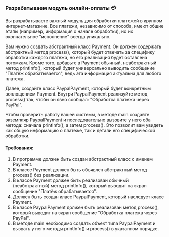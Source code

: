 
### Разрабатываем модуль онлайн-оплаты 💳

Вы разрабатываете важный модуль для обработки платежей в крупном интернет-магазине. Все платежи, независимо от способа, имеют общие этапы (например, информация о начале обработки), но их окончательное "исполнение" всегда уникально.

Вам нужно создать абстрактный класс Payment. Он должен содержать абстрактный метод process(), который будет отвечать за специфику обработки каждого платежа, но его реализация будет оставлена потомкам. Кроме того, добавьте в Payment обычный, неабстрактный метод printInfo(), который будет универсально выводить сообщение "Платёж обрабатывается", ведь эта информация актуальна для любого платежа.

Далее, создайте класс PaypalPayment, который будет конкретным воплощением Payment. Внутри PaypalPayment реализуйте метод process() так, чтобы он явно сообщал: "Обработка платежа через PayPal".

Чтобы проверить работу вашей системы, в методе main создайте экземпляр PaypalPayment и последовательно вызовите у него оба метода: сначала printInfo(), а затем process(). Это позволит вам увидеть как общую информацию о платеже, так и детали его специфической обработки.

#### Требования:
1. В программе должен быть создан абстрактный класс с именем Payment.
2. В классе Payment должен быть объявлен абстрактный метод process() без реализации.
3. В классе Payment должен быть реализован обычный (неабстрактный) метод printInfo(), который выводит на экран сообщение "Платёж обрабатывается".
4. Должен быть создан класс PaypalPayment, который наследует класс Payment.
5. В классе PaypalPayment должен быть реализован метод process(), который выводит на экран сообщение "Обработка платежа через PayPal".
6. В методе main необходимо создать объект типа PaypalPayment и вызвать у него методы printInfo() и process() в указанном порядке.